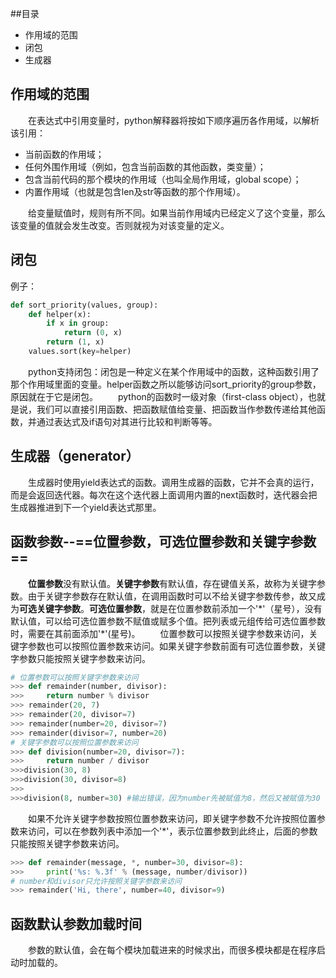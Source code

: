 ##目录
* 作用域的范围
* 闭包
* 生成器


## 作用域的范围
&emsp;&emsp;在表达式中引用变量时，python解释器将按如下顺序遍历各作用域，以解析该引用：
* 当前函数的作用域；
* 任何外围作用域（例如，包含当前函数的其他函数，类变量）；
* 包含当前代码的那个模块的作用域（也叫全局作用域，global scope）；
* 内置作用域（也就是包含len及str等函数的那个作用域）。

&emsp;&emsp;给变量赋值时，规则有所不同。如果当前作用域内已经定义了这个变量，那么该变量的值就会发生改变。否则就视为对该变量的定义。

## 闭包
例子：
```python
def sort_priority(values, group):
	def helper(x):
    	if x in group:
        	return (0, x)
        return (1, x)
    values.sort(key=helper)
```
&emsp;&emsp;python支持闭包：闭包是一种定义在某个作用域中的函数，这种函数引用了那个作用域里面的变量。helper函数之所以能够访问sort_priority的group参数，原因就在于它是闭包。
&emsp;&emsp;python的函数时一级对象（first-class object），也就是说，我们可以直接引用函数、把函数赋值给变量、把函数当作参数传递给其他函数，并通过表达式及if语句对其进行比较和判断等等。

## 生成器（generator）
&emsp;&emsp;生成器时使用yield表达式的函数。调用生成器的函数，它并不会真的运行，而是会返回迭代器。每次在这个迭代器上面调用内置的next函数时，迭代器会把生成器推进到下一个yield表达式那里。
## 函数参数\-\-==位置参数，可选位置参数和关键字参数==
&emsp;&emsp;**位置参数**没有默认值。**关键字参数**有默认值，存在键值关系，故称为关键字参数。由于关键字参数存在默认值，在调用函数时可以不给关键字参数传参，故又成为**可选关键字参数**。**可选位置参数**，就是在位置参数前添加一个'\*'（星号），没有默认值，可以给可选位置参数不赋值或赋多个值。把列表或元组传给可选位置参数时，需要在其前面添加'\*'(星号)。
&emsp;&emsp;位置参数可以按照关键字参数来访问，关键字参数也可以按照位置参数来访问。如果关键字参数前面有可选位置参数，关键字参数只能按照关键字参数来访问。
```python
# 位置参数可以按照关键字参数来访问
>>> def remainder(number, divisor):
>>> 	return number % divisor
>>> remainder(20, 7)
>>> remainder(20, divisor=7)
>>> remainder(number=20, divisor=7)
>>> remainder(divisor=7, number=20)
# 关键字参数可以按照位置参数来访问
>>> def division(number=20, divisor=7):
>>> 	return number / divisor
>>>division(30, 8)
>>>division(30, divisor=8)
>>>
>>>division(8, number=30) #输出错误，因为number先被赋值为8，然后又被赋值为30
```
&emsp;&emsp;如果不允许关键字参数按照位置参数来访问，即关键字参数不允许按照位置参数来访问，可以在参数列表中添加一个'\*'，表示位置参数到此终止，后面的参数只能按照关键字参数来访问。
```python
>>> def remainder(message, *, number=30, divisor=8):
>>> 	print('%s: %.3f' % (message, number/divisor))
# number和divisor只允许按照关键字参数来访问
>>> remainder('Hi, there', number=40, divisor=9)
```

## 函数默认参数加载时间
&emsp;&emsp;参数的默认值，会在每个模块加载进来的时候求出，而很多模块都是在程序启动时加载的。


